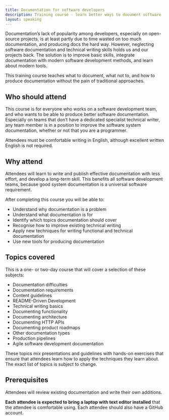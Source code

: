 ```yaml
---
title: Documentation for software developers
description: Training course - learn better ways to document software
layout: speaking
---
```


Documentation’s lack of popularity among developers, especially on open-source projects, is at least partly due to time wasted on too much documentation, and producing docs the hard way. 
However, neglecting software documentation and technical writing skills holds us and our projects back. The solution is to improve basic skills, integrate documentation with modern software development methods, and learn about modern tools. 

This training course teaches what to document, what not to, and how to produce documentation without the pain of traditional approaches. 

## Who should attend

This course is for everyone who works on a software development team, and who wants to be able to produce better software documentation.
Especially on teams that don’t have a dedicated specialist technical writer, any team member is in a position to improve the software system documentation, whether or not that you are a programmer.

Attendees must be comfortable writing in English, although excellent written English is not required.

## Why attend

Attendees will learn to write and publish effective documentation with less effort, and develop a long-term skill. 
This benefits all software development teams, because good system documentation is a universal software requirement.

After completing this course you will be able to:

* Understand why documentation is a problem
* Understand what documentation is for
* Identify which topics documentation should cover
* Recognise how to improve existing technical writing
* Apply new techniques for writing functional and technical documentation
* Use new tools for producing documentation

## Topics covered

This is a one- or two-day course that will cover a selection of these subjects:

* Documentation difficulties
* Documentation requirements
* Content guidelines
* README-Driven Development
* Technical writing basics
* Documenting functionality
* Documenting architecture
* Documenting HTTP APIs
* Documenting product roadmaps
* Other documentation types
* Production pipelines
* Agile software development documentation

These topics mix presentations and guidelines with hands-on exercises that ensure that attendees learn how to apply the techniques they learn about.
The exact list of topics is subject to change.

## Prerequisites

Attendees will review existing documentation and write their own additions.

**Each attendee is expected to bring a laptop with text editor installed** that the attendee is comfortable using.
Each attendee should also have a GitHub account.
